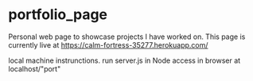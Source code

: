 # portfolio_page
Personal web page to showcase projects I have worked on.
This page is currently live at https://calm-fortress-35277.herokuapp.com/

local machine instrunctions.
run server.js in Node
access in browser at localhost/"port"
